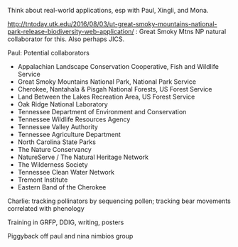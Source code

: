 Think about real-world applications, esp with Paul, Xingli, and Mona.

http://tntoday.utk.edu/2016/08/03/ut-great-smoky-mountains-national-park-release-biodiversity-web-application/ : Great Smoky Mtns NP natural collaborator for this. Also perhaps JICS.

Paul: Potential collaborators
* Appalachian Landscape Conservation Cooperative, Fish and Wildlife Service
* Great Smoky Mountains National Park, National Park Service
* Cherokee, Nantahala & Pisgah National Forests,  US Forest Service
* Land Between the Lakes Recreation Area, US Forest Service
* Oak Ridge National Laboratory
* Tennessee Department of Environment and Conservation
* Tennessee Wildlife Resources Agency
* Tennessee Valley Authority
* Tennessee Agriculture Department
* North Carolina State Parks
* The Nature Conservancy
* NatureServe / The Natural Heritage Network
* The Wilderness Society
* Tennessee Clean Water Network
* Tremont Institute
* Eastern Band of the Cherokee


Charlie: tracking pollinators by sequencing pollen; tracking bear movements correlated with phenology

Training in GRFP, DDIG, writing, posters

Piggyback off paul and nina nimbios group

